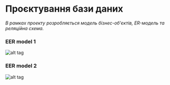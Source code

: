 # Проєктування бази даних

*В рамках проекту розробляється модель бізнес-об'єктів, ER-модель та реляційна схема.*

### EER model 1

![alt tag](https://github.com/DanilPidhainyi/obd_project/blob/master/docs/design/image.png?raw=true "Описание")

### EER model 2

![alt tag](https://github.com/DanilPidhainyi/obd_project/blob/master/docs/design/EER%20Diagram.png?raw=true "Описание будет тут")


